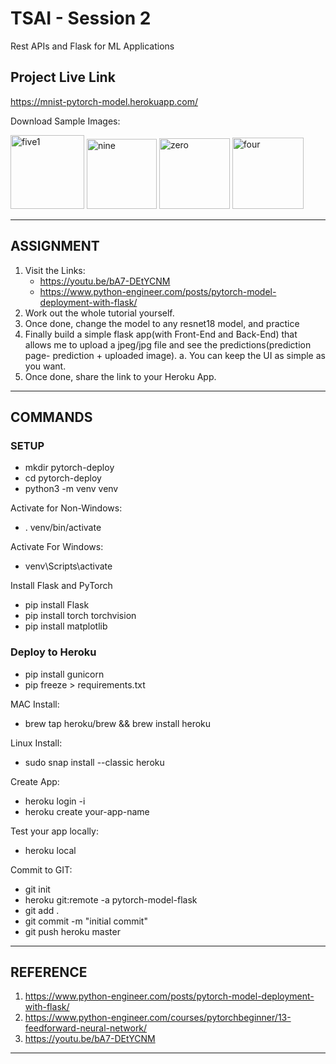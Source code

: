 # TSAI - Session 2

Rest APIs and Flask for ML Applications

## Project Live Link

<https://mnist-pytorch-model.herokuapp.com/>

Download Sample Images:

<img width="118" alt="five1" src="https://user-images.githubusercontent.com/15984084/135575122-94c65cf4-6ce7-4a08-92d5-f53fd3c447c6.png">
<img width="112" alt="nine" src="https://user-images.githubusercontent.com/15984084/135575123-ab4f966a-5bc2-44f5-b13e-d99471008358.png">
<img width="113" alt="zero" src="https://user-images.githubusercontent.com/15984084/135575124-e2a16715-1a9a-4328-b477-14aa0746aafb.png">
<img width="114" alt="four" src="https://user-images.githubusercontent.com/15984084/135575126-b91e8045-7811-46df-8bab-5d7aed96f24f.png">

---

## ASSIGNMENT

1. Visit the Links:
   - <https://youtu.be/bA7-DEtYCNM>
   - <https://www.python-engineer.com/posts/pytorch-model-deployment-with-flask/>
2. Work out the whole tutorial yourself.
3. Once done, change the model to any resnet18 model, and practice
4. Finally build a simple flask app(with Front-End and Back-End) that allows me to upload a jpeg/jpg file and see the predictions(prediction page- prediction + uploaded image).
   a. You can keep the UI as simple as you want.
5. Once done, share the link to your Heroku App.

---

## COMMANDS

### SETUP

- mkdir pytorch-deploy
- cd pytorch-deploy
- python3 -m venv venv

Activate for Non-Windows:

- . venv/bin/activate

Activate For Windows:

- venv\Scripts\activate

Install Flask and PyTorch

- pip install Flask
- pip install torch torchvision
- pip install matplotlib

### Deploy to Heroku

- pip install gunicorn
- pip freeze > requirements.txt

MAC Install:

- brew tap heroku/brew && brew install heroku

Linux Install:

- sudo snap install --classic heroku

Create App:

- heroku login -i
- heroku create your-app-name

Test your app locally:

- heroku local

Commit to GIT:

- git init
- heroku git:remote -a pytorch-model-flask
- git add .
- git commit -m "initial commit"
- git push heroku master

---

## REFERENCE

1. <https://www.python-engineer.com/posts/pytorch-model-deployment-with-flask/>
2. <https://www.python-engineer.com/courses/pytorchbeginner/13-feedforward-neural-network/>
3. <https://youtu.be/bA7-DEtYCNM>

---
